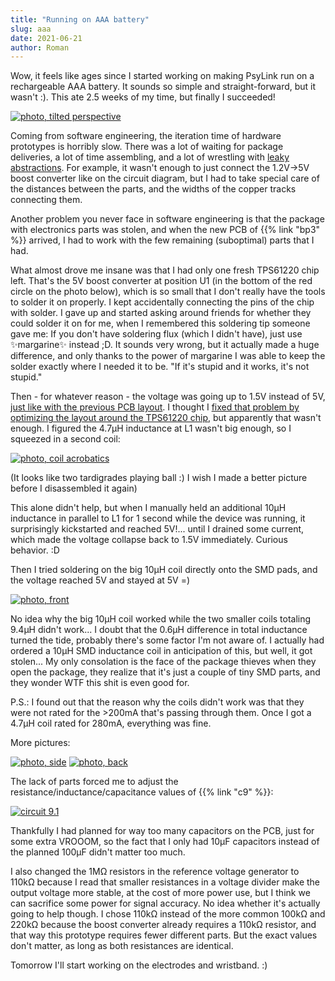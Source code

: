 ```yaml
---
title: "Running on AAA battery"
slug: aaa
date: 2021-06-21
author: Roman
---
```


Wow, it feels like ages since I started working on making PsyLink run on a
rechargeable AAA battery. It sounds so simple and straight-forward, but it
wasn't :).  This ate 2.5 weeks of my time, but finally I succeeded!

[![photo, tilted perspective](/img/blog/2021-06-21_tilted.jpg)](/img/blog/2021-06-21_tilted.jpg)

Coming from software engineering, the iteration time of hardware prototypes is
horribly slow.  There was a lot of waiting for package deliveries, a lot of
time assembling, and a lot of wrestling with [leaky
abstractions](https://en.wikipedia.org/w/index.php?title=Leaky_abstraction&oldid=1026549708).
For example, it wasn't enough to just connect the 1.2V->5V boost converter like
on the circuit diagram, but I had to take special care of the distances between
the parts, and the widths of the copper tracks connecting them.

Another problem you never face in software engineering is that the package with
electronics parts was stolen, and when the new PCB of {{% link "bp3" %}}
arrived, I had to work with the few remaining (suboptimal) parts that I had.

What almost drove me insane was that I had only one fresh TPS61220 chip left.
That's the 5V boost converter at position U1 (in the bottom of the red circle
on the photo below), which is so small that I don't really have the tools to
solder it on properly.  I kept accidentally connecting the pins of the chip
with solder.  I gave up and started asking around friends for whether they
could solder it on for me, when I remembered this soldering tip someone gave
me:  If you don't have soldering flux (which I didn't have), just use
✨margarine✨ instead ;D.  It sounds very wrong, but it actually made a huge
difference, and only thanks to the power of margarine I was able to keep the
solder exactly where I needed it to be.  "If it's stupid and it works, it's not
stupid."

Then - for whatever reason - the voltage was going up to 1.5V instead of 5V,
[just like with the previous PCB layout](/blog/believe).  I thought I [fixed
that problem by optimizing the layout around the TPS61220
chip](/blog/power-module3), but apparently that wasn't enough.  I figured the
4.7&micro;H inductance at L1 wasn't big enough, so I squeezed in a second coil:

[![photo, coil acrobatics](/img/blog/2021-06-21_acrobatics.jpg)](/img/blog/2021-06-21_acrobatics.jpg)

(It looks like two tardigrades playing ball :) I wish I made a better picture
before I disassembled it again)

This alone didn't help, but when I manually held an additional 10&micro;H
inductance in parallel to L1 for 1 second while the device was running, it
surprisingly kickstarted and reached 5V!... until I drained some current, which
made the voltage collapse back to 1.5V immediately.  Curious behavior. :D

Then I tried soldering on the big 10&micro;H coil directly onto the SMD pads,
and the voltage reached 5V and stayed at 5V =)

[![photo, front](/img/blog/2021-06-21_front.jpg)](/img/blog/2021-06-21_front.jpg)

No idea why the big 10&micro;H coil worked while the two smaller coils totaling
9.4&micro;H didn't work...  I doubt that the 0.6&micro;H difference in total
inductance turned the tide, probably there's some factor I'm not aware of.  I
actually had ordered a 10&micro;H SMD inductance coil in anticipation of this,
but well, it got stolen...  My only consolation is the face of the package
thieves when they open the package, they realize that it's just a couple of
tiny SMD parts, and they wonder WTF this shit is even good for.

P.S.: I found out that the reason why the coils didn't work was that they were
not rated for the >200mA that's passing through them.  Once I got a 4.7&micro;H
coil rated for 280mA, everything was fine.

More pictures:

[![photo, side](/img/blog/2021-06-21_side.jpg)](/img/blog/2021-06-21_side.jpg)
[![photo, back](/img/blog/2021-06-21_back.jpg)](/img/blog/2021-06-21_back.jpg)

The lack of parts forced me to adjust the resistance/inductance/capacitance
values of {{% link "c9" %}}:

[![circuit 9.1](/img/circuits/c9.1.png)](/c9.1)

Thankfully I had planned for way too many capacitors on the PCB, just for some
extra VROOOM, so the fact that I only had 10&micro;F capacitors instead of the
planned 100&micro;F didn't matter too much.

I also changed the 1M&Omega; resistors in the reference voltage generator to
110k&Omega; because I read that smaller resistances in a voltage divider make
the output voltage more stable, at the cost of more power use, but I think we
can sacrifice some power for signal accuracy.  No idea whether it's actually
going to help though.  I chose 110k&Omega; instead of the more common
100k&Omega; and 220k&Omega; because the boost converter already requires
a 110k&Omega; resistor, and that way this prototype requires fewer different
parts.  But the exact values don't matter, as long as both resistances are
identical.

Tomorrow I'll start working on the electrodes and wristband. :)
